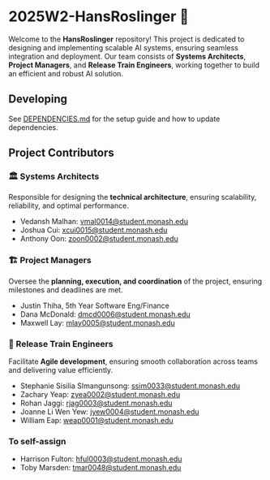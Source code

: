 # 2025W2-HansRoslinger 🚀

Welcome to the **HansRoslinger** repository! This project is dedicated to designing and implementing scalable AI systems, ensuring seamless integration and deployment. Our team consists of **Systems Architects**, **Project Managers**, and **Release Train Engineers**, working together to build an efficient and robust AI solution.

## Developing
See [DEPENDENCIES.md](./DEPENDENCIES.md) for the setup guide and how to update dependencies.

## Project Contributors
### 🏛️ Systems Architects

Responsible for designing the **technical architecture**, ensuring scalability, reliability, and optimal performance.

- Vedansh Malhan: vmal0014@student.monash.edu
- Joshua Cui: xcui0015@student.monash.edu
- Anthony Oon: zoon0002@student.monash.edu

### 🏗️ Project Managers

Oversee the **planning, execution, and coordination** of the project, ensuring milestones and deadlines are met.

- Justin Thiha, 5th Year Software Eng/Finance
- Dana McDonald: dmcd0006@student.monash.edu
- Maxwell Lay: mlay0005@student.monash.edu

### 🚂 Release Train Engineers

Facilitate **Agile development**, ensuring smooth collaboration across teams and delivering value efficiently.

- Stephanie Sisilia SImangunsong: ssim0033@student.monash.edu
- Zachary Yeap: zyea0002@student.monash.edu
- Rohan Jaggi: rjag0003@student.monash.edu
- Joanne Li Wen Yew: jyew0004@student.monash.edu
- William Eap: weap0001@student.monash.edu

### To self-assign

- Harrison Fulton: hful0003@student.monash.edu
- Toby Marsden: tmar0048@student.monash.edu
